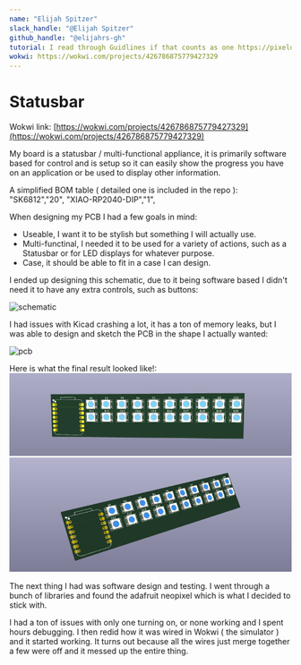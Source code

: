 ```yaml
---
name: "Elijah Spitzer"
slack_handle: "@Elijah Spitzer"
github_handle: "@elijahrs-gh"
tutorial: I read through Guidlines if that counts as one https://pixeldust.vercel.app/guidelines
wokwi: https://wokwi.com/projects/426786875779427329
---
```


# Statusbar

Wokwi link: [https://wokwi.com/projects/426786875779427329](https://wokwi.com/projects/426786875779427329)

My board is a statusbar / multi-functional appliance, it is primarily software based for control and is setup so it can easily show the progress you have on an application or be used to display other information.

A simplified BOM table ( detailed one is included in the repo ):
"SK6812","20",
"XIAO-RP2040-DIP","1",

When designing my PCB I had a few goals in mind:
* Useable, I want it to be stylish but something I will actually use.
* Multi-functinal, I needed it to be used for a variety of actions, such as a Statusbar or for LED displays for whatever purpose.
* Case, it should be able to fit in a case I can design.

I ended up designing this schematic, due to it being software based I didn't need it to have any extra controls, such as buttons:

![schematic](https://github.com/user-attachments/assets/29063889-4b7f-43f3-91a3-9300e9118b3e)


I had issues with Kicad crashing a lot, it has a ton of memory leaks, but I was able to design and sketch the PCB in the shape I actually wanted:

![pcb](https://github.com/user-attachments/assets/465bacc2-49f0-43a3-bd91-de0c2873d800)


Here is what the final result looked like!:
![pcb](board-front.png "PCB")
![pcb](board-side.png "PCB")

The next thing I had was software design and testing. I went through a bunch of libraries and found the adafruit neopixel which is what I decided to stick with.

I had a ton of issues with only one turning on, or none working and I spent hours debugging. I then redid how it was wired in Wokwi ( the simulator ) and it started working. It turns out because all the wires just merge together a few were off and it messed up the entire thing.
